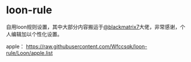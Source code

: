 # loon-rule
自用loon规则设置，其中大部分内容搬运于[@blackmatrix7](https://github.com/blackmatrix7)大佬，非常感谢，个人编辑加以个性化设置。

apple：
https://raw.githubusercontent.com/Wfccsqk/loon-rule/Loon/apple.list
